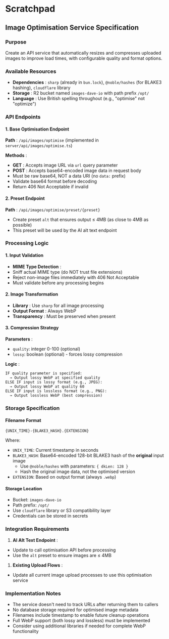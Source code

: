 # Scratchpad

## Image Optimisation Service Specification

### Purpose

Create an API service that automatically resizes and compresses uploaded images to improve load times, with configurable quality and format options.

### Available Resources

* **Dependencies** : `sharp` (already in `bun.lock`), `@noble/hashes` (for BLAKE3 hashing), `cloudflare` library
* **Storage** : R2 bucket named `images-dave-io` with path prefix `/opt/`
* **Language** : Use British spelling throughout (e.g., "optimise" not "optimize")

### API Endpoints

#### 1. Base Optimisation Endpoint

 **Path** : `/api/images/optimise` (implemented in `server/api/images/optimise.ts`)

 **Methods** :

* **GET** : Accepts image URL via `url` query parameter
* **POST** : Accepts base64-encoded image data in request body
* Must be raw base64, NOT a data URI (no `data:` prefix)
* Validate base64 format before decoding
* Return 406 Not Acceptable if invalid

#### 2. Preset Endpoint

 **Path** : `/api/images/optimise/preset/{preset}`

* Create preset `alt` that ensures output ≤ 4MB (as close to 4MB as possible)
* This preset will be used by the AI alt text endpoint

### Processing Logic

#### 1. Input Validation

* **MIME Type Detection** :
* Sniff actual MIME type (do NOT trust file extensions)
* Reject non-image files immediately with 406 Not Acceptable
* Must validate before any processing begins

#### 2. Image Transformation

* **Library** : Use `sharp` for all image processing
* **Output Format** : Always WebP
* **Transparency** : Must be preserved when present

#### 3. Compression Strategy

 **Parameters** :

* `quality`: integer 0-100 (optional)
* `lossy`: boolean (optional) - forces lossy compression

 **Logic** :

```
IF quality parameter is specified:
  → Output lossy WebP at specified quality
ELSE IF input is lossy format (e.g., JPEG):
  → Output lossy WebP at quality 60
ELSE IF input is lossless format (e.g., PNG):
  → Output lossless WebP (best compression)
```

### Storage Specification

#### Filename Format

`{UNIX_TIME}-{BLAKE3_HASH}.{EXTENSION}`

Where:

* `UNIX_TIME`: Current timestamp in seconds
* `BLAKE3_HASH`: Base64-encoded 128-bit BLAKE3 hash of the **original** input image
  * Use `@noble/hashes` with parameters: `{ dkLen: 128 }`
  * Hash the original image data, not the optimised version
* `EXTENSION`: Based on output format (always `.webp`)

#### Storage Location

* Bucket: `images-dave-io`
* Path prefix: `/opt/`
* Use `cloudflare` library or S3 compatibility layer
* Credentials can be stored in secrets

### Integration Requirements

1. **AI Alt Text Endpoint** :

* Update to call optimisation API before processing
* Use the `alt` preset to ensure images are ≤ 4MB

1. **Existing Upload Flows** :

* Update all current image upload processes to use this optimisation service

### Implementation Notes

* The service doesn't need to track URLs after returning them to callers
* No database storage required for optimised image metadata
* Filenames include timestamp to enable future cleanup operations
* Full WebP support (both lossy and lossless) must be implemented
* Consider using additional libraries if needed for complete WebP functionality
